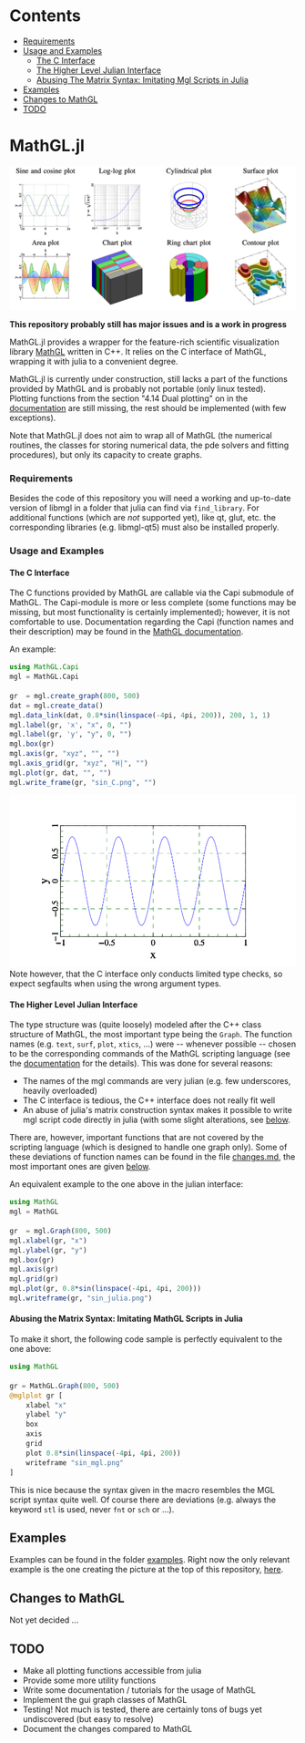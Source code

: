 <!--- This file is autogenerated to contain a toc -->

# Contents

- [Requirements ](#requirements)
- [Usage and Examples ](#usage-and-examples)
    - [The C Interface ](#the-c-interface)
    - [The Higher Level Julian Interface ](#the-higher-level-julian-interface)
    - [Abusing The Matrix Syntax: Imitating Mgl Scripts in Julia ](#abusing-the-matrix-syntax-imitating-mgl-scripts-in-julia)
- [Examples](#examples)
- [Changes to MathGL](#changes-to-mathgl)
- [TODO](#todo)

<!-- end toc -->

# MathGL.jl

![main example](/graphs/main_example.png?raw=true)

**This repository probably still has major issues and is a work in
progress**

MathGL.jl provides a wrapper for the feature-rich scientific visualization
library [MathGL](http://mathgl.sourceforge.net) written in C++. It relies
on the C interface of MathGL, wrapping it with julia to a convenient
degree.

MathGL.jl is currently under construction, still lacks a part of the
functions provided by MathGL and is probably not portable (only linux
tested). Plotting functions from the section "4.14 Dual plotting" on in
the [documentation](http://mathgl.sourceforge.net/doc_en/Main.html)
are still missing, the rest should be implemented (with few exceptions).

Note that MathGL.jl does not aim to wrap all of MathGL (the numerical
routines, the classes for storing numerical data, the pde solvers and
fitting procedures), but only its capacity to create graphs.

### Requirements 
Besides the code of this repository you will need a working and up-to-date
version of libmgl in a folder that julia can find via `find_library`. For
additional functions (which are *not* supported yet), like qt, glut, etc.
the corresponding libraries (e.g. libmgl-qt5) must also be installed
properly.


### Usage and Examples 
#### The C Interface 
The C functions provided by MathGL are callable via the Capi submodule of
MathGL. The Capi-module is more or less complete (some functions may be
missing, but most functionality is certainly implemented); however,
it is not comfortable to use. Documentation regarding the Capi (function
names and their description) may be found in the 
[MathGL documentation](http://mathgl.sourceforge.net/doc_en/Main.html).

An example: 
```julia
using MathGL.Capi
mgl = MathGL.Capi

gr  = mgl.create_graph(800, 500)
dat = mgl.create_data()
mgl.data_link(dat, 0.8*sin(linspace(-4pi, 4pi, 200)), 200, 1, 1)
mgl.label(gr, 'x', "x", 0, "")
mgl.label(gr, 'y', "y", 0, "")
mgl.box(gr)
mgl.axis(gr, "xyz", "", "")
mgl.axis_grid(gr, "xyz", "H|", "")
mgl.plot(gr, dat, "", "")
mgl.write_frame(gr, "sin_C.png", "")
```
![sin_C example](/graphs/sin_C.png?raw=true)
Note however, that the C interface only conducts limited type checks, so
expect segfaults when using the wrong argument types.

#### The Higher Level Julian Interface 
The type structure was (quite loosely) modeled after the C++ class
structure of MathGL, the most important type being the `Graph`. The
function names (e.g. `text`, `surf`, `plot`, `xtics`, ...) were -- whenever
possible -- chosen to be the corresponding commands of the MathGL scripting
language (see the [documentation](http://mathgl.sourceforge.net/doc_en/Main.html) for
the details). This was done for several reasons:
    
* The names of the mgl commands are very julian (e.g. few underscores,
  heavily overloaded)
* The C interface is tedious, the C++ interface does not really
  fit well
* An abuse of julia's matrix construction syntax makes it possible to
  write mgl script code directly in julia (with some slight
  alterations, see [below](#abusing-the-matrix-syntax-imitating-mgl-scripts-in-julia).

There are, however, important functions that are not covered by the
scripting language (which is designed to handle one graph only).
Some of these deviations of function names can be found in the file
[changes.md](/changes.md), the most important ones are given
[below](#changes-to-mathgl).

An equivalent example to the one above in the julian interface:
```julia
using MathGL
mgl = MathGL

gr  = mgl.Graph(800, 500)
mgl.xlabel(gr, "x")
mgl.ylabel(gr, "y")
mgl.box(gr)
mgl.axis(gr)
mgl.grid(gr)
mgl.plot(gr, 0.8*sin(linspace(-4pi, 4pi, 200)))
mgl.writeframe(gr, "sin_julia.png")
```

#### Abusing the Matrix Syntax: Imitating MathGL Scripts in Julia 
To make it short, the following code sample is perfectly equivalent to the
one above:
```julia
using MathGL

gr = MathGL.Graph(800, 500)
@mglplot gr [
    xlabel "x"
    ylabel "y"
    box
    axis
    grid
    plot 0.8*sin(linspace(-4pi, 4pi, 200))
    writeframe "sin_mgl.png"
]
```
This is nice because the syntax given in the macro resembles the
MGL script syntax quite well. Of course there are deviations (e.g. always
the keyword `stl` is used, never `fnt` or `sch` or ...).

## Examples
Examples can be found in the folder [examples](/examples). Right now the only relevant
example is the one creating the picture at the top of this repository,
[here](/examples/main_example.jl).

## Changes to MathGL
Not yet decided ... 

## TODO
* Make all plotting functions accessible from julia
* Provide some more utility functions
* Write some documentation / tutorials for the usage of MathGL
* Implement the gui graph classes of MathGL
* Testing! Not much is tested, there are certainly tons of bugs yet
undiscovered (but easy to resolve)
* Document the changes compared to MathGL
